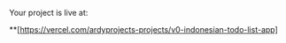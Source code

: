 
Your project is live at:

**[https://vercel.com/ardyprojects-projects/v0-indonesian-todo-list-app]


